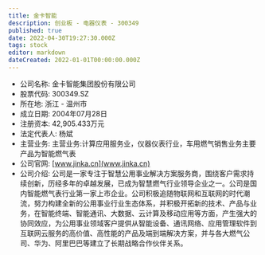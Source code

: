 ```yaml
---
title: 金卡智能
description: 创业板 - 电器仪表 - 300349
published: true
date: 2022-04-30T19:27:30.000Z
tags: stock
editor: markdown
dateCreated: 2022-01-01T00:00:00.000Z
---
```


- 公司名称: 金卡智能集团股份有限公司
- 股票代码: 300349.SZ
- 所在地: 浙江 - 温州市
- 成立日期: 2004年07月28日
- 注册资本: 42,905.433万元
- 法定代表人: 杨斌
- 主营业务: 主营业务:计算应用服务业，仪器仪表行业，车用燃气销售业务主要产品为智能燃气表
- 公司官网: [www.jinka.cn](www.jinka.cn)
- 公司介绍: 公司是一家专注于智慧公用事业解决方案服务商，围绕客户需求持续创新，历经多年的卓越发展，已成为智慧燃气行业领导企业之一。公司是国内智能燃气表行业第一家上市企业。公司积极追随物联网和互联网的时代潮流，努力构建全新的公用事业行业生态体系，并积极开拓新的技术、产品与业务，在智能终端、智能通讯、大数据、云计算及移动应用等方面，产生强大的协同效应，为公用事业领域客户提供从智能设备、通讯网络、应用管理软件到互联网云服务的高价值、高性能的产品及端到端解决方案，并与各大燃气公司、华为、阿里巴巴等建立了长期战略合作伙伴关系。


